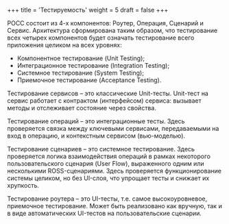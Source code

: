 +++
title = 'Тестируемость'
weight = 5
draft = false
+++

РОСС состоит из 4-х компонентов: Роутер, Операция, Сценарий и Сервис. Архитектура сформирована таким образом, что тестирование всех четырех компонентов будет означать тестирование всего приложения целиком на всех уровнях:

- Компонентное тестирование (Unit Testing);
- Интеграционное тестирование (Integration Testing);
- Системное тестирование (System Testing);
- Приемочное тестирование (Acceptance Testing).

Тестирование сервисов – это классические Unit-тесты. Unit-тест на сервис работает с контрактом (интерфейсом) сервиса: вызывает методы и отслеживает состояние через свойства.

Тестирование операций – это интеграционные тесты. Здесь проверяется связка между ключевыми сервисами, передаваемыми на вход в операцию, и контекстным сервисом (вью-моделью).

Тестирование сценариев – это системное тестирование. Здесь проверяется логика взаимодействия операций в рамках некоторого пользовательского сценария (User Flow), выраженного одним или несколькими ROSS-сценариями. Здесь проверяется функционирование системы целиком, но без UI-слоя, что упрощает тесты и снижает их хрупкость.

Тестирование роутера – это UI-тесты, т.е. самое высокоуровневое, приемочное тестирование. Может быть реализовано как вручную, так и в виде автоматических UI-тестов на пользовательские сценарии.